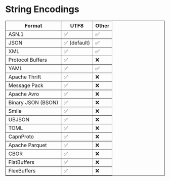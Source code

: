 # String Encodings

<table border="1">
  <thead>
    <tr>
      <th>Format</th>
      <th>UTF8</th>
      <th>Other</th>
    </tr>
  </thead>
  <tbody>
    <tr>
      <td>ASN.1</td>
      <td>✅</td>
      <td>✅</td>
    </tr>
    <tr>
      <td>JSON</td>
      <td>✅ (default)</td>
      <td>✅</td>
    </tr>
    <tr>
      <td>XML</td>
      <td>✅</td>
      <td>✅</td>
    </tr>
    <tr>
      <td>Protocol Buffers</td>
      <td>✅</td>
      <td>❌</td>
    </tr>
    <tr>
      <td>YAML</td>
      <td>✅</td>
      <td>✅</td>
    </tr>
    <tr>
      <td>Apache Thrift</td>
      <td>✅</td>
      <td>❌</td>
    </tr>
    <tr>
      <td>Message Pack</td>
      <td>✅</td>
      <td>❌</td>
    </tr>
    <tr>
      <td>Apache Avro</td>
      <td>✅</td>
      <td>❌</td>
    </tr>
    <tr>
      <td>Binary JSON (BSON)</td>
      <td>✅</td>
      <td>❌</td>
    </tr>
    <tr>
      <td>Smile</td>
      <td>✅</td>
      <td>❌</td>
    </tr>
    <tr>
      <td>UBJSON</td>
      <td>✅</td>
      <td>❌</td>
    </tr>
    <tr>
      <td>TOML</td>
      <td>✅</td>
      <td>❌</td>
    </tr>
    <tr>
      <td>CapnProto</td>
      <td>✅</td>
      <td>❌</td>
    </tr>
    <tr>
      <td>Apache Parquet</td>
      <td>✅</td>
      <td>❌</td>
    </tr>
    <tr>
      <td>CBOR</td>
      <td>✅</td>
      <td>❌</td>
    </tr>
    <tr>
      <td>FlatBuffers</td>
      <td>✅</td>
      <td>❌</td>
    </tr>
    <tr>
      <td>FlexBuffers</td>
      <td>✅</td>
      <td>❌</td>
    </tr>
  </tbody>
</table>